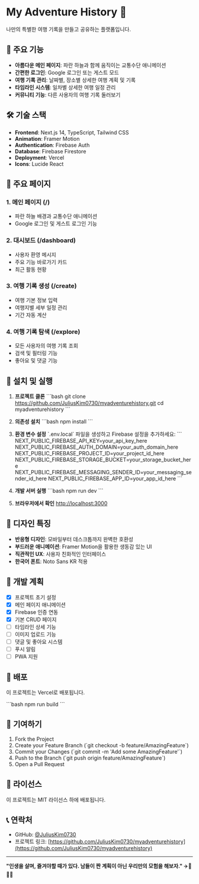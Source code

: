 # My Adventure History 🌟

나만의 특별한 여행 기록을 만들고 공유하는 플랫폼입니다.

## 🚀 주요 기능

- **아름다운 메인 페이지**: 파란 하늘과 함께 움직이는 교통수단 애니메이션
- **간편한 로그인**: Google 로그인 또는 게스트 모드
- **여행 기록 관리**: 날짜별, 장소별 상세한 여행 계획 및 기록
- **타임라인 시스템**: 일차별 상세한 여행 일정 관리
- **커뮤니티 기능**: 다른 사용자의 여행 기록 둘러보기

## 🛠 기술 스택

- **Frontend**: Next.js 14, TypeScript, Tailwind CSS
- **Animation**: Framer Motion
- **Authentication**: Firebase Auth
- **Database**: Firebase Firestore
- **Deployment**: Vercel
- **Icons**: Lucide React

## 📱 주요 페이지

### 1. 메인 페이지 (/)
- 파란 하늘 배경과 교통수단 애니메이션
- Google 로그인 및 게스트 로그인 기능

### 2. 대시보드 (/dashboard)
- 사용자 환영 메시지
- 주요 기능 바로가기 카드
- 최근 활동 현황

### 3. 여행 기록 생성 (/create)
- 여행 기본 정보 입력
- 여행지별 세부 일정 관리
- 기간 자동 계산

### 4. 여행 기록 탐색 (/explore)
- 모든 사용자의 여행 기록 조회
- 검색 및 필터링 기능
- 좋아요 및 댓글 기능

## 🔧 설치 및 실행

1. **프로젝트 클론**
   \`\`\`bash
   git clone https://github.com/JuliusKim0730/myadventurehistory.git
   cd myadventurehistory
   \`\`\`

2. **의존성 설치**
   \`\`\`bash
   npm install
   \`\`\`

3. **환경 변수 설정**
   \`.env.local\` 파일을 생성하고 Firebase 설정을 추가하세요:
   \`\`\`
   NEXT_PUBLIC_FIREBASE_API_KEY=your_api_key_here
   NEXT_PUBLIC_FIREBASE_AUTH_DOMAIN=your_auth_domain_here
   NEXT_PUBLIC_FIREBASE_PROJECT_ID=your_project_id_here
   NEXT_PUBLIC_FIREBASE_STORAGE_BUCKET=your_storage_bucket_here
   NEXT_PUBLIC_FIREBASE_MESSAGING_SENDER_ID=your_messaging_sender_id_here
   NEXT_PUBLIC_FIREBASE_APP_ID=your_app_id_here
   \`\`\`

4. **개발 서버 실행**
   \`\`\`bash
   npm run dev
   \`\`\`

5. **브라우저에서 확인**
   [http://localhost:3000](http://localhost:3000)

## 🎨 디자인 특징

- **반응형 디자인**: 모바일부터 데스크톱까지 완벽한 호환성
- **부드러운 애니메이션**: Framer Motion을 활용한 생동감 있는 UI
- **직관적인 UX**: 사용자 친화적인 인터페이스
- **한국어 폰트**: Noto Sans KR 적용

## 📝 개발 계획

- [x] 프로젝트 초기 설정
- [x] 메인 페이지 애니메이션
- [x] Firebase 인증 연동
- [x] 기본 CRUD 페이지
- [ ] 타임라인 상세 기능
- [ ] 이미지 업로드 기능
- [ ] 댓글 및 좋아요 시스템
- [ ] 푸시 알림
- [ ] PWA 지원

## 🚀 배포

이 프로젝트는 Vercel로 배포됩니다.

\`\`\`bash
npm run build
\`\`\`

## 🤝 기여하기

1. Fork the Project
2. Create your Feature Branch (\`git checkout -b feature/AmazingFeature\`)
3. Commit your Changes (\`git commit -m 'Add some AmazingFeature'\`)
4. Push to the Branch (\`git push origin feature/AmazingFeature\`)
5. Open a Pull Request

## 📄 라이선스

이 프로젝트는 MIT 라이선스 하에 배포됩니다.

## 📞 연락처

- GitHub: [@JuliusKim0730](https://github.com/JuliusKim0730)
- 프로젝트 링크: [https://github.com/JuliusKim0730/myadventurehistory](https://github.com/JuliusKim0730/myadventurehistory)

---

**"인생을 살며, 즐겨야할 때가 있다. 남들이 짠 계획이 아닌 우리만의 모험을 해보자."** ✈️🚢🚗🚂